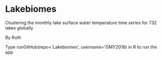# Lakebiomes
Clustering the monthly lake surface water temperature time series for 732 lakes globally

By Ruth

Type runGitHub(repo='Lakebiomes', username='GMY2018) in R to run the app
